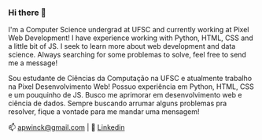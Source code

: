 ### Hi there 👋

I'm a Computer Science undergrad at UFSC and currently working at Pixel Web Development!  I have experience working with Python, HTML, CSS and a little bit of JS. I seek to learn more about web development and data science. Always searching for some problemas to solve, feel free to send me a message!

Sou estudante de Ciências da Computação na UFSC e atualmente trabalho na Pixel Desenvolvimento Web! Possuo experiência em Python, HTML, CSS e um pouquinho de JS. Busco me aprimorar em desenvolvimento web e ciência de dados. Sempre buscando arrumar alguns problemas pra resolver, fique a vontade para me mandar uma mensagem!


:mailbox: apwinck@gmail.com |
:bust_in_silhouette: [Linkedin](https://www.linkedin.com/in/arthur-pellenz-winck/)

